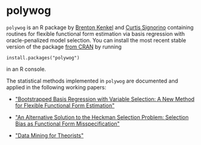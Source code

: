 polywog
=======

`polywog` is an R package by [Brenton Kenkel](http://www.bkenkel.com/) and
[Curtis Signorino](http://www.rochester.edu/college/psc/signorino/) containing
routines for flexible functional form estimation via basis regression with
oracle-penalized model selection.  You can install the most recent stable
version of the package
[from CRAN](http://cran.r-project.org/web/packages/polywog/index.html) by
running

    install.packages("polywog")

in an R console.

The statistical methods implemented in `polywog` are documented and applied in
the following working papers:

* ["Bootstrapped Basis Regression with Variable Selection: A New Method for
Flexible Functional Form Estimation"](http://www.rochester.edu/College/gradstudents/bkenkel/data/basics.pdf)

* ["An Alternative Solution to the Heckman Selection Problem: Selection Bias as Functional Form Misspecification"](http://polmeth.wustl.edu/mediaDetail.php?docId=1359)

* ["Data Mining for Theorists"](http://polmeth.wustl.edu/mediaDetail.php?docId=1278)
